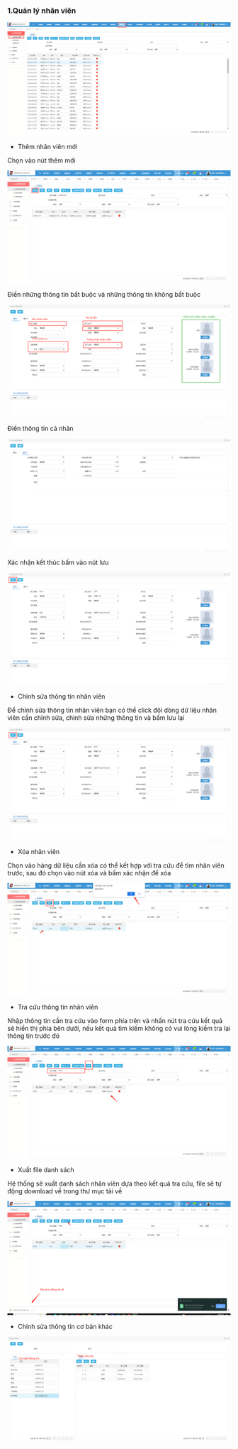 ### 1.Quản lý nhân viên

![!](../../../assets/hr/hr001.png "")

- Thêm nhân viên mới 

Chọn vào nút thêm mới

![!](../../../assets/hr/hr002.png "")


Điền những thông tin bắt buộc và những thông tin không bắt buộc

![!](../../../assets/hr/hr003.png "")


Điền thông tin cá nhân 

![!](../../../assets/hr/hr004.png "")


Xác nhận kết thúc bấm vào nút lưu

![!](../../../assets/hr/hr005.png "")

- Chỉnh sửa thông tin nhân viên

Để chỉnh sửa thông tin nhân viên bạn có thể click đôi dòng dữ liệu nhân viên cần chỉnh sửa, chỉnh sửa những thông tin và bấm lưu lại

![!](../../../assets/hr/hr005.png "")

- Xóa nhân viên

Chọn vào hàng dữ liệu cần xóa có thể kết hợp với tra cứu để tìm nhân viên trước, sau đó chọn vào nút xóa và bấm xác nhận để xóa 

![!](../../../assets/hr/hr007.png "")

- Tra cứu thông tin nhân viên

Nhập thông tin cần tra cứu vào form phía trên và nhấn nút tra cứu kết quả sẽ hiển thị phía bên dưới, nếu kết quả tìm kiếm không có vui lòng kiểm tra lại thông tin trước đó

![!](../../../assets/hr/hr006.png "")

- Xuất file danh sách

Hệ thống sẽ xuất danh sách nhân viên dựa theo kết quả tra cứu, file sẽ tự động download về trong thư mục tải về

![!](../../../assets/hr/hr008.png "")

- Chỉnh sửa thông tin cơ bản khác

![!](../../../assets/hr/hr009.png "")